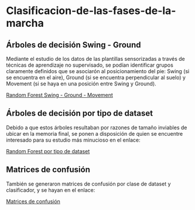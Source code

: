 # Clasificacion-de-las-fases-de-la-marcha

## Árboles de decisión Swing - Ground

Mediante el estudio de los datos de las plantillas sensorizadas a través de técnicas de aprendizaje no supervisado, se podían identificar grupos claramente definidos que se asociarón al posicionamiento del pie: Swing (si se encuentra en el aire), Ground (si se encuentra perpendicular al suelo) y Movement (si se haya en una posición entre Swing y Ground).

[Random Forest Swing - Ground - Movement](https://github.com/AlfonsoBarragan/Clasificacion-de-las-fases-de-la-marcha/tree/master/src/modulo_demarcaci%C3%B3n_autom%C3%A1tica_de_eventos_de_la_marcha/Graphics/RandomForestJerarquico)

## Árboles de decisión por tipo de dataset

Debido a que estos árboles resultaban por razones de tamaño inviables de ubicar en la memoria final, se ponen a disposición de quien se encuentre interesado para su estudio más minucioso en el enlace:

[Random Forest por tipo de dataset](https://github.com/AlfonsoBarragan/Clasificacion-de-las-fases-de-la-marcha/tree/master/src/modulo_demarcaci%C3%B3n_autom%C3%A1tica_de_eventos_de_la_marcha/Graphics/trees)

## Matrices de confusión

También se generaron matrices de confusión por clase de dataset y clasificador, y se hayan en el enlace:

[Matrices de confusión](https://github.com/AlfonsoBarragan/Clasificacion-de-las-fases-de-la-marcha/tree/master/src/modulo_demarcaci%C3%B3n_autom%C3%A1tica_de_eventos_de_la_marcha/Graphics/ConfusionMatrixTraining)

